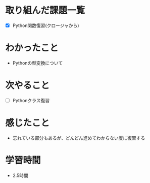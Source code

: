 # 取り組んだ課題一覧

- [x] Python関数復習(クロージャから)

# わかったこと

- Pythonの型変換について

# 次やること

- [ ] Pythonクラス復習

# 感じたこと

- 忘れている部分もあるが、どんどん進めてわからない度に復習する

# 学習時間

- 2.5時間